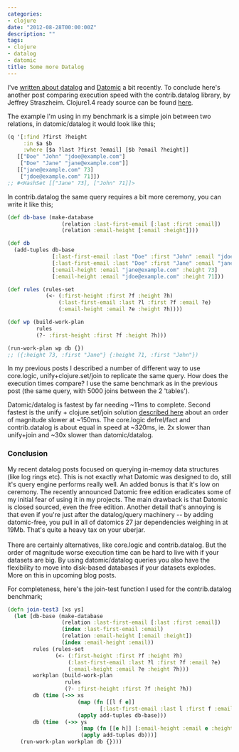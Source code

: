 ```yaml
---
categories:
- clojure
date: "2012-08-28T00:00:00Z"
description: ""
tags:
- clojure
- datalog
- datomic
title: Some more Datalog
---
```


I've [written about datalog](/clojure/2012/07/17/replicating-datomicdatalog-queries-with-corelogic-take-2/) and [Datomic](http://www.datomic.com) a bit recently. To conclude here's another post comparing execution speed with the contrib.datalog library, by Jeffrey Straszheim. Clojure1.4 ready source can be found [here](https://github.com/martintrojer/datalog).

The example I'm using in my benchmark is a simple join between two relations, in datomic/datalog it would look like this;
```clojure
(q '[:find ?first ?height
     :in $a $b
     :where [$a ?last ?first ?email] [$b ?email ?height]]
   [["Doe" "John" "jdoe@example.com"]
    ["Doe" "Jane" "jane@example.com"]]
   [["jane@example.com" 73]
    ["jdoe@example.com" 71]])
;; #<HashSet [["Jane" 73], ["John" 71]]>
```

In contrib.datalog the same query requires a bit more ceremony, you can write it like this;
```clojure
(def db-base (make-database
                 (relation :last-first-email [:last :first :email])
                 (relation :email-height [:email :height])))

(def db
  (add-tuples db-base
              [:last-first-email :last "Doe" :first "John" :email "jdoe@example.com"]
              [:last-first-email :last "Doe" :first "Jane" :email "jane@example.com"]
              [:email-height :email "jane@example.com" :height 73]
              [:email-height :email "jdoe@example.com" :height 71]))

(def rules (rules-set
            (<- (:first-height :first ?f :height ?h)
                (:last-first-email :last ?l :first ?f :email ?e)
                (:email-height :email ?e :height ?h))))

(def wp (build-work-plan
         rules
         (?- :first-height :first ?f :height ?h)))

(run-work-plan wp db {})
;; ({:height 73, :first "Jane"} {:height 71, :first "John"})
```

In my previous posts I described a number of different way to use core.logic, unify+clojure.set/join to replicate the same query. How does the execution times compare? I use the same benchmark as in the previous post (the same query, with 5000 joins between the 2 'tables').

Datomic/datalog is fastest by far needing ~11ms to complete. Second fastest is the unify + clojure.set/join solution [described here](/clojure/2012/07/16/replicating-datomicdatalog-queries-with-corelogic/) about an order of magnitude slower at ~150ms. The core.logic defrel/fact and contrib.datalog is about equal in speed at ~320ms, ie. 2x slower than unify+join and ~30x slower than datomic/datalog.

### Conclusion
My recent datalog posts focused on querying in-memoy data structures (like log rings etc). This is not exactly what Datomic was designed to do, still it's query engine performs really well. An added bonus is that it's low on ceremony. The recently announced Datomic free edition eradicates some of my initial fear of using it in my projects. The main drawback is that Datomic is closed sourced, even the free edition. Another detail that's annoying is that even if you're just after the datalog/query machinery -- by adding datomic-free, you pull in all of datomics 27 jar dependencies weighing in at 19Mb. That's quite a heavy tax on your uberjar. <br/><br/>There are certainly alternatives, like core.logic and contrib.datalog. But the order of magnitude worse execution time can be hard to live with if your datasets are big. By using datomic/datalog queries you also have the flexibility to move into disk-based databases if your datasets explodes. More on this in upcoming blog posts.

For completeness, here's the join-test function I used for the contrib.datalog benchmark;

```clojure
(defn join-test3 [xs ys]
  (let [db-base (make-database
                 (relation :last-first-email [:last :first :email])
                 (index :last-first-email :email)
                 (relation :email-height [:email :height])
                 (index :email-height :email))
        rules (rules-set
               (<- (:first-height :first ?f :height ?h)
                   (:last-first-email :last ?l :first ?f :email ?e)
                   (:email-height :email ?e :height ?h)))
        workplan (build-work-plan
                  rules
                  (?- :first-height :first ?f :height ?h))
        db (time (->> xs
                      (map (fn [[l f e]]
                             [:last-first-email :last l :first f :email e]))
                      (apply add-tuples db-base)))
        db (time  (->> ys
                       (map (fn [[e h]] [:email-height :email e :height h]))
                       (apply add-tuples db)))]
    (run-work-plan workplan db {})))
```
